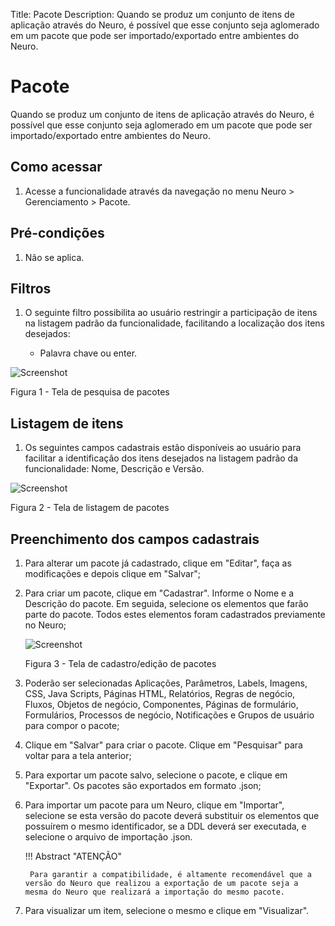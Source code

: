 Title: Pacote
Description: Quando se produz um conjunto de itens de aplicação através do Neuro, é possível que esse conjunto seja aglomerado em um pacote que pode ser importado/exportado entre ambientes do Neuro.    
# Pacote  

Quando se produz um conjunto de itens de aplicação através do Neuro, é possível que esse conjunto seja aglomerado em um pacote que pode ser importado/exportado entre ambientes do Neuro.    

## Como acessar 

1. Acesse a funcionalidade através da navegação no menu Neuro > Gerenciamento > Pacote.    

## Pré-condições 

1. Não se aplica.    

## Filtros

1. O seguinte filtro possibilita ao usuário restringir a participação de itens na listagem padrão da funcionalidade, facilitando a localização dos itens desejados:    
 
     * Palavra chave ou enter.      

![Screenshot](images/Package-Search.png)

Figura 1 - Tela de pesquisa de pacotes    

## Listagem de itens

1. Os seguintes campos cadastrais estão disponíveis ao usuário para facilitar a identificação dos itens desejados na listagem padrão da funcionalidade: Nome, Descrição e Versão.    

![Screenshot](images/Package-listing.png) 

Figura 2 - Tela de listagem de pacotes   

## Preenchimento dos campos cadastrais 

1. Para alterar um pacote já cadastrado, clique em "Editar", faça as modificações e depois clique em "Salvar";   
2. Para criar um pacote, clique em "Cadastrar". Informe o Nome e a Descrição do pacote. Em seguida, selecione os elementos que farão parte do pacote. Todos estes elementos foram cadastrados previamente no Neuro;    

    ![Screenshot](images/Package-Registration.png)
    
    Figura 3 - Tela de cadastro/edição de pacotes   

3. Poderão ser selecionadas Aplicações, Parâmetros, Labels, Imagens, CSS, Java Scripts, Páginas HTML, Relatórios, Regras de negócio, Fluxos, Objetos de negócio, Componentes, Páginas de formulário, Formulários, Processos de negócio, Notificações e Grupos de usuário para compor o pacote;    
4. Clique em "Salvar" para criar o pacote. Clique em "Pesquisar" para voltar para a tela anterior;   
5. Para exportar um pacote salvo, selecione o pacote, e clique em "Exportar". Os pacotes são exportados em formato .json;    
6. Para importar um pacote para um Neuro, clique em "Importar", selecione se esta versão do pacote deverá substituir os elementos que possuírem o mesmo identificador, se a DDL deverá ser executada, e selecione o arquivo de importação .json.    

    !!! Abstract "ATENÇÃO"  

        Para garantir a compatibilidade, é altamente recomendável que a versão do Neuro que realizou a exportação de um pacote seja a           mesma do Neuro que realizará a importação do mesmo pacote.   

7. Para visualizar um item, selecione o mesmo e clique em "Visualizar".    


<!-- !!! tip "About"
    <b>Updated:</b>17/01/2021 - João Pelles Junior
